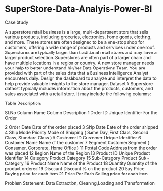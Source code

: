 # SuperStore-Data-Analyis-Power-BI
Case Study
 
A superstore retail business is a large, multi-department store that sells various products, including groceries, electronics, home goods, clothing, and more. These stores are often designed to be a one-stop shop for customers, offering a wide range of products and services under one roof. Superstores are typically larger than traditional retail stores and may have a larger product selection. Superstores are often part of a larger chain and have multiple locations in a region or country.
A new store manager needs your help to better understand his/her Data Operations Team. You are provided with part of the sales data that a Business Intelligence Analyst encounters daily. Design the dashboard to analyze and interpret the data to help provide valuable insights to the store manager.
Dataset
A Superstore dataset typically includes information about the products, customers, and sales associated with a retail store. It may include the following columns:
 
 
Table Description:
 
Sl.No	Column Name	Column Description
1	Order ID	Unique Identifier For the Order

2	Order Date	Date of the order placed
3	Ship Date	Date of the order shipped
4	Ship Mode	Priority Mode of Shipping ( Same Day, First Class, Second Class, Standard Class )
5	Customer ID	Customer Unique Identifier
6	Customer Name	Name of the customer
7	Segment	Customer Segment ( Consumer, Corporate, Home Office )
11	Postal Code	Address from the order was placed
12	Region	Name of the Region
13	Product ID	Unique Product Identifier
14	Category	Product Category
15	Sub-Category	Product Sub - Category
16	Product Name	Name of the Product
18	Quantity	Quantity of the product ordered
19	Discount	Discount % on the product
20	Buy Price	Buying price for each item
21	Price Per Each	Selling price for each item
 
 
 
 
Problem Statement:
Data Extraction, Cleaning,Loading and Transformation
 
